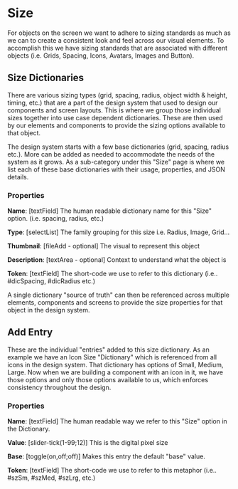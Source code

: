 # Size

For objects on the screen we want to adhere to sizing standards as much as we can to create a consistent look and feel across our visual elements. To accomplish this we have sizing standards that are associated with different objects (i.e. Grids, Spacing, Icons, Avatars, Images and Button).

## Size Dictionaries

There are various sizing types (grid, spacing, radius, object width & height, timing, etc.) that are a part of the design system that used to design our components and screen layouts. This is where we group those individual sizes together into use case dependent dictionaries. These are then used by our elements and components to provide the sizing options available to that object. 

The design system starts with a few base dictionaries (grid, spacing, radius etc.). More can be added as needed to accommodate the needs of the system as it grows. As a sub-category under this "Size" page is where we list each of these base dictionaries with their usage, properties, and JSON details. 

### Properties 

**Name**: [textField] The human readable dictionary name for this "Size" option. (i.e. spacing, radius, etc.) 

**Type**: [selectList] The family grouping for this size i.e. Radius, Image, Grid… 

**Thumbnail**: [fileAdd - optional] The visual to represent this object  

**Description**: [textArea - optional] Context to understand what the object is 

**Token**: [textField] The short-code we use to refer to this dictionary (i.e.. #dicSpacing, #dicRadius etc.) 

A single dictionary "source of truth" can then be referenced across multiple elements, components and screens to provide the size properties for that object in the design system. 



## Add Entry

These are the individual "entries" added to this size dictionary. As an example we have an Icon Size "Dictionary" which is referenced from all icons in the design system. That dictionary has options of Small, Medium, Large. Now when we are building a component with an icon in it, we have those options and only those options available to us, which enforces consistency throughout the design.

### Properties

**Name**: [textField] The human readable way we refer to this "Size" option in the Dictionary.

**Value**: [slider-tick(1-99;12)] This is the digital pixel size

**Base**: [toggle(on,off;off)] Makes this entry the default "base" value.

**Token**: [textField] The short-code we use to refer to this metaphor (i.e.. #szSm, #szMed, #szLrg, etc.)